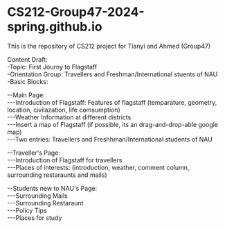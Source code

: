 # CS212-Group47-2024-spring.github.io
This is the repository of CS212 project for Tianyi and Ahmed (Group47)

Content Draft: <br>
-Topic: First Journy to Flagstaff <br>
-Orientation Group: Travellers and Freshman/International stuents of NAU <br>
-Basic Blocks: <br>

--Main Page: <br>
---Introduction of Flagstaff: Features of flagstaff (temparature, geometry, location, civilazation, life comsumption) <br>
---Weather Information at different districts <br>
---Insert a map of Flagstaff (if possible, its an drag-and-drop-able google map) <br>
---Two entries: Travellers and Freshhman/International students of NAU <br>

--Traveller's Page: <br>
---Introduction of Flagstaff for travellers <br>
---Places of interests: (introduction, weather, comment column, surrounding restaraunts and mails) <br>

--Students new to NAU's Page: <br>
---Surrounding Mails <br>
---Surrounding Restaraunt <br>
---Policy Tips <br>
---Places for study <br>
